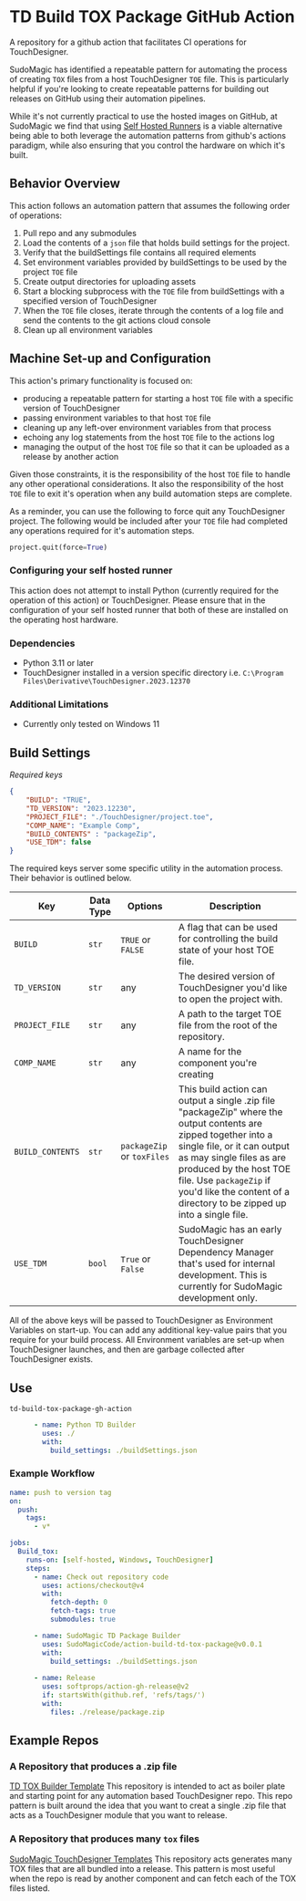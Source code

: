 # TD Build TOX Package GitHub Action

A repository for a github action that facilitates CI operations for TouchDesigner.

SudoMagic has identified a repeatable pattern for automating the process of creating `TOX` files from a host TouchDesigner `TOE` file. This is particularly helpful if you're looking to create repeatable patterns for building out releases on GitHub using their automation pipelines.

While it's not currently practical to use the hosted images on GitHub, at SudoMagic we find that using [Self Hosted Runners](https://docs.github.com/en/actions/hosting-your-own-runners/managing-self-hosted-runners/about-self-hosted-runners) is a viable alternative being able to both leverage the automation patterns from github's actions paradigm, while also ensuring that you control the hardware on which it's built.

## Behavior Overview

This action follows an automation pattern that assumes the following order of operations:

1. Pull repo and any submodules
2. Load the contents of a `json` file that holds build settings for the project.
3. Verify that the buildSettings file contains all required elements
4. Set environment variables provided by buildSettings to be used by the project `TOE` file
5. Create output directories for uploading assets
6. Start a blocking subprocess with the `TOE` file from buildSettings with a specified version of TouchDesigner
7. When the `TOE` file closes, iterate through the contents of a log file and send the contents to the git actions cloud console
8. Clean up all environment variables

## Machine Set-up and Configuration

This action's primary functionality is focused on:
* producing a repeatable pattern for starting a host `TOE` file with a specific version of TouchDesigner
* passing environment variables to that host `TOE` file
* cleaning up any left-over environment variables from that process
* echoing any log statements from the host `TOE` file to the actions log
* managing the output of the host `TOE` file so that it can be uploaded as a release by another action

Given those constraints, it is the responsibility of the host `TOE` file to handle any other operational considerations. It also the responsibility of the host `TOE` file to exit it's operation when any build automation steps are complete. 

As a reminder, you can use the following to force quit any TouchDesigner project. The following would be included after your `TOE` file had completed any operations required for it's automation steps.

```python
project.quit(force=True)
```

### Configuring your self hosted runner

This action does not attempt to install Python (currently required for the operation of this action) or TouchDesigner. Please ensure that in the configuration of your self hosted runner that both of these are installed on the operating host hardware. 


### Dependencies

* Python 3.11 or later
* TouchDesigner installed in a version specific directory i.e. `C:\Program Files\Derivative\TouchDesigner.2023.12370`

### Additional Limitations
* Currently only tested on Windows 11

## Build Settings

_Required keys_
```json
{
    "BUILD": "TRUE",
    "TD_VERSION": "2023.12230",
    "PROJECT_FILE": "./TouchDesigner/project.toe",
    "COMP_NAME": "Example Comp",
    "BUILD_CONTENTS" : "packageZip",
    "USE_TDM": false
}
```


The required keys server some specific utility in the automation process. Their behavior is outlined below.

Key | Data Type | Options | Description |
--- | --- | --- | ---|
`BUILD`             | `str` | `TRUE` or `FALSE` | A flag that can be used for controlling the build state of your host TOE file. 
`TD_VERSION`        | `str` | any               | The desired version of TouchDesigner you'd like to open the project with.
`PROJECT_FILE`      | `str` | any               | A path to the target TOE file from the root of the repository.
`COMP_NAME`         | `str` | any               | A name for the component you're creating 
`BUILD_CONTENTS`    | `str` | `packageZip` or `toxFiles` | This build action can output a single .zip file "packageZip" where the output contents are zipped together into a single file, or it can output as may single files as are produced by the host TOE file. Use `packageZip` if you'd like the content of a directory to be zipped up into a single file.
`USE_TDM`           | `bool` | `True` or `False` | SudoMagic has an early TouchDesigner Dependency Manager that's used for internal development. This is currently for SudoMagic development only.


All of the above keys will be passed to TouchDesigner as Environment Variables on start-up. You can add any additional key-value pairs that you require for your build process. All Environment variables are set-up when TouchDesigner launches, and then are garbage collected after TouchDesigner exists.


## Use

`td-build-tox-package-gh-action`

```yaml
      - name: Python TD Builder
        uses: ./
        with:
          build_settings: ./buildSettings.json
```

### Example Workflow

```yaml
name: push to version tag
on:
  push:
    tags:
      - v*

jobs:
  Build_tox:
    runs-on: [self-hosted, Windows, TouchDesigner]
    steps:
      - name: Check out repository code
        uses: actions/checkout@v4
        with:
          fetch-depth: 0
          fetch-tags: true
          submodules: true 

      - name: SudoMagic TD Package Builder
        uses: SudoMagicCode/action-build-td-tox-package@v0.0.1
        with:
          build_settings: ./buildSettings.json
          
      - name: Release
        uses: softprops/action-gh-release@v2
        if: startsWith(github.ref, 'refs/tags/')
        with:
          files: ./release/package.zip

```


## Example Repos


### A Repository that produces a .zip file
[TD TOX Builder Template](https://github.com/SudoMagicCode/td-tox-builder-template)
This repository is intended to act as boiler plate and starting point for any automation based TouchDesigner repo. This repo pattern is built around the idea that you want to creat a single .zip file that acts as a TouchDesigner module that you want to release.

### A Repository that produces many `tox` files
[SudoMagic TouchDesigner Templates](https://github.com/SudoMagicCode/sm-td-templates)
This repository acts generates many TOX files that are all bundled into a release. This pattern is most useful when the repo is read by another component and can fetch each of the TOX files listed.
